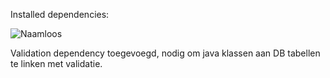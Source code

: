Installed dependencies:

![Naamloos](https://github.com/user-attachments/assets/7e71e6fe-8d22-4976-92ba-9dad5468ea74)

Validation dependency toegevoegd, nodig om java klassen aan DB tabellen te linken met validatie.
